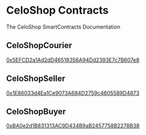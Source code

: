 # CeloShop Contracts

The CeloShop SmartContracts Documentation

## CeloShopCourier

[0x5EFCD2a1Ad2dD46518356A94Dd2393E7c7B607e8](https://alfajores-blockscout.celo-testnet.org/address/0x5EFCD2a1Ad2dD46518356A94Dd2393E7c7B607e8/transactions)

## CeloShopSeller

[0x1E86033d4Ea1Ce9073A684D2759c4605589D4873](https://alfajores-blockscout.celo-testnet.org/address/0x1E86033d4Ea1Ce9073A684D2759c4605589D4873/transactions)

## CeloShopBuyer

[0xBA0e2d1B831313AC9D434B9aB2457758B2278B38](https://alfajores-blockscout.celo-testnet.org/address/0xBA0e2d1B831313AC9D434B9aB2457758B2278B38/transactions)
